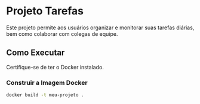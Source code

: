 # Projeto Tarefas

Este projeto permite aos usuários organizar e monitorar suas tarefas diárias, bem como colaborar com colegas de equipe.

## Como Executar

Certifique-se de ter o Docker instalado.

### Construir a Imagem Docker

```bash
docker build -t meu-projeto .
